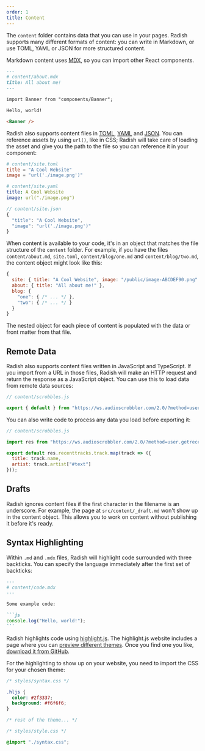 ```yaml
---
order: 1
title: Content
---
```


The `content` folder contains data that you can use in your pages. Radish supports many different formats of content: you can write in Markdown, or use TOML, YAML or JSON for more structured content.

Markdown content uses [MDX](https://mdxjs.com), so you can import other React components.

```md
---
# content/about.mdx
title: All about me!
---

import Banner from "components/Banner";

Hello, world!

<Banner />
```

Radish also supports content files in [TOML](https://toml.io), [YAML](https://yaml.org) and [JSON](https://www.json.org). You can reference assets by using `url()`, like in CSS; Radish will take care of loading the asset and give you the path to the file so you can reference it in your component:

```toml
# content/site.toml
title = "A Cool Website"
image = "url('./image.png')"
```

```yaml
# content/site.yaml
title: A Cool Website
image: url("./image.png")
```

```js
// content/site.json
{
  "title": "A Cool Website",
  "image": "url('./image.png')"
}
```

When content is available to your code, it's in an object that matches the file structure of the `content` folder. For example, if you have the files `content/about.md`, `site.toml`, `content/blog/one.md` and `content/blog/two.md`, the content object might look like this:

```js
{
  site: { title: "A Cool Website", image: "/public/image-ABCDEF90.png" },
  about: { title: "All about me!" },
  blog: {
    "one": { /* ... */ },
    "two": { /* ... */ }
  }
}
```

The nested object for each piece of content is populated with the data or front matter from that file.

## Remote Data

Radish also supports content files written in JavaScript and TypeScript. If you import from a URL in those files, Radish will make an HTTP request and return the response as a JavaScript object. You can use this to load data from remote data sources:

```js
// content/scrobbles.js

export { default } from "https://ws.audioscrobbler.com/2.0/?method=user.getrecenttracks&user=radish&api_key=abcdef1234567890&format=json";
```

You can also write code to process any data you load before exporting it:

```js
// content/scrobbles.js

import res from "https://ws.audioscrobbler.com/2.0/?method=user.getrecenttracks&user=radish&api_key=abcdef1234567890&format=json";

export default res.recenttracks.track.map(track => ({
  title: track.name,
  artist: track.artist["#text"]
}));
```

## Drafts

Radish ignores content files if the first character in the filename is an underscore. For example, the page at `src/content/_draft.md` won't show up in the content object. This allows you to work on content without publishing it before it's ready.

## Syntax Highlighting

Within `.md` and `.mdx` files, Radish will highlight code surrounded with three backticks. You can specify the language immediately after the first set of backticks:

````md
---
# content/code.mdx
---

Some example code:

```js
console.log("Hello, world!");
```
````

Radish highlights code using [highlight.js](https://highlightjs.org). The highlight.js website includes a page where you can [preview different themes](https://highlightjs.org/static/demo/). Once you find one you like, [download it from GitHub](https://github.com/highlightjs/highlight.js/tree/main/src/styles).

For the highlighting to show up on your website, you need to import the CSS for your chosen theme:

```css
/* styles/syntax.css */

.hljs {
  color: #2f3337;
  background: #f6f6f6;
}

/* rest of the theme... */
```

```css
/* styles/style.css */

@import "./syntax.css";
```
